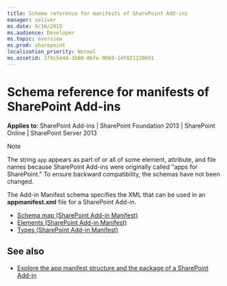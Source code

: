 ```yaml
---
title: Schema reference for manifests of SharePoint Add-ins
manager: soliver
ms.date: 9/16/2015
ms.audience: Developer
ms.topic: overview
ms.prod: sharepoint
localization_priority: Normal
ms.assetid: 1f8c5d44-3b60-0bfe-9069-1df821220691
---
```


# Schema reference for manifests of SharePoint Add-ins

**Applies to**: SharePoint Add-ins | SharePoint Foundation 2013 | SharePoint Online | SharePoint Server 2013

> [!NOTE]
> The string `app` appears as part of or all of some element, attribute, and file names because SharePoint Add-ins were originally called "apps for SharePoint." To ensure backward compatibility, the schemas have not been changed.

The Add-in Manifest schema specifies the XML that can be used in an **appmanifest.xml** file for a SharePoint Add-in.

- [Schema map (SharePoint Add-in Manifest)](schema-map-sharepoint-add-in-manifest.md)
- [Elements (SharePoint Add-in Manifest)](elements-sharepoint-add-in-manifest.md)
- [Types (SharePoint Add-in Manifest)](types-sharepoint-add-in-manifest.md)

## See also

- [Explore the app manifest structure and the package of a SharePoint Add-in](../sp-add-ins/explore-the-app-manifest-structure-and-the-package-of-a-sharepoint-add-in.md)
